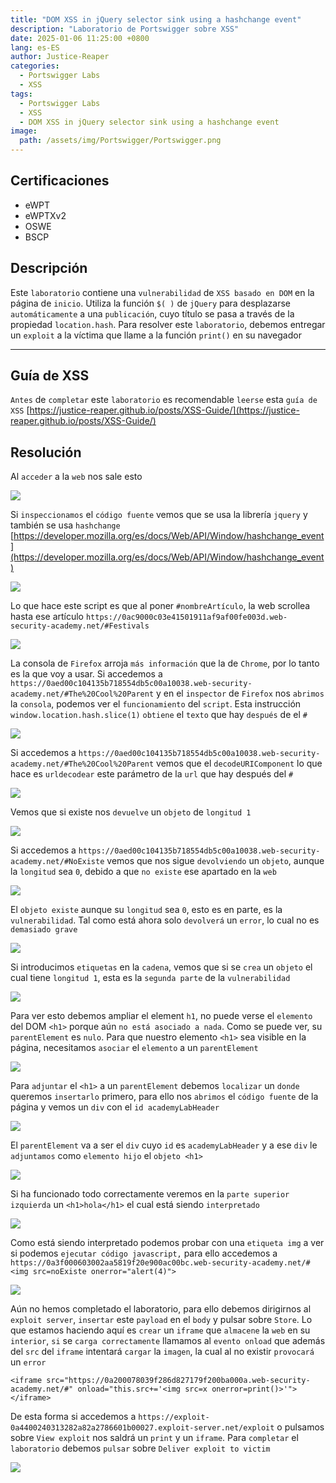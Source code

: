 ```yaml
---
title: "DOM XSS in jQuery selector sink using a hashchange event"
description: "Laboratorio de Portswigger sobre XSS"
date: 2025-01-06 11:25:00 +0800
lang: es-ES
author: Justice-Reaper
categories:
  - Portswigger Labs
  - XSS
tags:
  - Portswigger Labs
  - XSS
  - DOM XSS in jQuery selector sink using a hashchange event
image:
  path: /assets/img/Portswigger/Portswigger.png
---
```


## Certificaciones

- eWPT
- eWPTXv2
- OSWE
- BSCP
  
## Descripción

Este `laboratorio` contiene una `vulnerabilidad` de `XSS basado en DOM` en la página de `inicio`. Utiliza la función `$( )` de `jQuery` para desplazarse `automáticamente` a una `publicación`, cuyo título se pasa a través de la propiedad `location.hash`. Para resolver este `laboratorio`, debemos entregar un `exploit` a la víctima que llame a la función `print()` en su navegador

---

## Guía de XSS

`Antes` de `completar` este `laboratorio` es recomendable `leerse` esta `guía de XSS` [https://justice-reaper.github.io/posts/XSS-Guide/](https://justice-reaper.github.io/posts/XSS-Guide/)

## Resolución

Al `acceder` a la `web` nos sale esto

![](/assets/img/XSS-Lab-6/image_1.png)

Si `inspeccionamos` el `código fuente` vemos que se usa la librería `jquery` y también se usa `hashchange` [https://developer.mozilla.org/es/docs/Web/API/Window/hashchange_event](https://developer.mozilla.org/es/docs/Web/API/Window/hashchange_event)

![](/assets/img/XSS-Lab-6/image_2.png)

Lo que hace este script es que al poner `#nombreArtículo`, la web scrollea hasta ese artículo `https://0ac9000c03e41501911af9af00fe003d.web-security-academy.net/#Festivals`

![](/assets/img/XSS-Lab-6/image_3.png)

La consola de `Firefox` arroja `más información` que la de `Chrome`, por lo tanto es la que voy a usar. Si accedemos a `https://0aed00c104135b718554db5c00a10038.web-security-academy.net/#The%20Cool%20Parent` y en el `inspector` de `Firefox` nos `abrimos` la `consola`, podemos ver el `funcionamiento` del `script`. Esta instrucción `window.location.hash.slice(1)` `obtiene` el `texto` que hay `después` de el `#`

![](/assets/img/XSS-Lab-6/image_4.png)

Si accedemos a `https://0aed00c104135b718554db5c00a10038.web-security-academy.net/#The%20Cool%20Parent` vemos que el `decodeURIComponent` lo que hace es `urldecodear` este parámetro de la `url` que hay después del `#`

![](/assets/img/XSS-Lab-6/image_5.png)

Vemos que si existe nos `devuelve` un `objeto` de `longitud 1`

![](/assets/img/XSS-Lab-6/image_6.png)

Si accedemos a `https://0aed00c104135b718554db5c00a10038.web-security-academy.net/#NoExiste` vemos que nos sigue `devolviendo` un `objeto`, aunque la `longitud` sea `0`, debido a que `no existe` ese apartado en la `web`

![](/assets/img/XSS-Lab-6/image_7.png)

El `objeto existe` aunque su `longitud` sea `0`, esto es en parte, es la `vulnerabilidad`. Tal como está ahora solo `devolverá` un `error`, lo cual no es `demasiado grave`

![](/assets/img/XSS-Lab-6/image_8.png)

Si introducimos `etiquetas` en la `cadena`, vemos que si se `crea` un `objeto` el cual tiene `longitud 1`, esta es la `segunda parte` de la `vulnerabilidad`

![](/assets/img/XSS-Lab-6/image_9.png)

Para ver esto debemos ampliar el element `h1`, no puede verse el `elemento` del DOM `<h1>` porque aún `no está asociado a nada`. Como se puede ver, su `parentElement` es `nulo`. Para que nuestro elemento `<h1>` sea visible en la página, necesitamos `asociar` el `elemento` a un `parentElement`

![](/assets/img/XSS-Lab-6/image_10.png)

Para `adjuntar` el `<h1>` a un `parentElement` debemos `localizar` un `donde` queremos `insertarlo` primero, para ello nos `abrimos` el `código fuente` de la página y vemos un `div` con el `id academyLabHeader`

![](/assets/img/XSS-Lab-6/image_11.png)

El `parentElement` va a ser el `div` cuyo `id` es `academyLabHeader` y a ese `div` le `adjuntamos` como `elemento hijo` el `objeto <h1>`

![](/assets/img/XSS-Lab-6/image_12.png)

Si ha funcionado todo correctamente veremos en la `parte superior izquierda` un `<h1>hola</h1>` el cual está siendo `interpretado`

![](/assets/img/XSS-Lab-6/image_13.png)

Como está siendo interpretado podemos probar con una `etiqueta img` a ver si podemos `ejecutar código javascript,` para ello accedemos a `https://0a3f000603002aa5819f20e900ac00bc.web-security-academy.net/#<img src=noExiste onerror="alert(4)">`

![](/assets/img/XSS-Lab-6/image_14.png)

Aún no hemos completado el laboratorio, para ello debemos dirigirnos al `exploit server`, `insertar` este `payload` en el `body` y pulsar sobre `Store`. Lo que estamos haciendo aquí es `crear` un `iframe` que `almacene` la `web` en su `interior`, `si` se `carga correctamente` llamamos al `evento onload` que además del `src` del `iframe` intentará `cargar` la `imagen`, la cual al no existir `provocará` un `error` 

```
<iframe src="https://0a200078039f286d827179f200ba000a.web-security-academy.net/#" onload="this.src+='<img src=x onerror=print()>'"></iframe>
```

De esta forma si accedemos a `https://exploit-0a4400240313282a82a2786601b00027.exploit-server.net/exploit` o pulsamos sobre `View exploit` nos saldrá un `print` y un `iframe`. Para `completar` el `laboratorio` debemos `pulsar` sobre `Deliver exploit to victim`

![](/assets/img/XSS-Lab-6/image_15.png)
